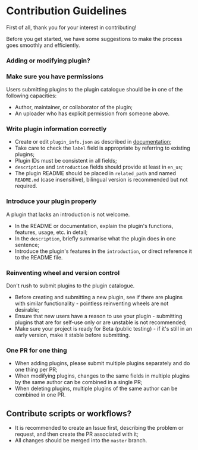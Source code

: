 # Contribution Guidelines

First of all, thank you for your interest in contributing!

Before you get started, we have some suggestions to make the process goes smoothly and efficiently.

### Adding or modifying plugin?

### Make sure you have permissions

Users submitting plugins to the plugin catalogue should be in one of the following capacities:

- Author, maintainer, or collaborator of the plugin;
- An uploader who has explicit permission from someone above.

### Write plugin information correctly

- Create or edit `plugin_info.json` as described in [documentation](https://mcdreforged.readthedocs.io/en/latest/plugin_dev/plugin_catalogue.html);
- Take care to check the `label` field is appropriate by referring to existing plugins;
- Plugin IDs must be consistent in all fields;
- `description` and `introduction` fields should provide at least in `en_us`;
- The plugin README should be placed in `related_path` and named `README.md` (case insensitive), bilingual version is recommended but not required.

### Introduce your plugin properly

A plugin that lacks an introduction is not welcome.

- In the README or documentation, explain the plugin's functions, features, usage, etc. in detail;
- In the `description`, briefly summarise what the plugin does in one sentence;
- Introduce the plugin's features in the `introduction`, or direct reference it to the README file.

### Reinventing wheel and version control

Don't rush to submit plugins to the plugin catalogue.

- Before creating and submitting a new plugin, see if there are plugins with similar functionality - pointless reinventing wheels are not desirable;
- Ensure that new users have a reason to use your plugin - submitting plugins that are for self-use only or are unstable is not recommended;
- Make sure your project is ready for Beta (public testing) - if it's still in an early version, make it stable before submitting.

### One PR for one thing

- When adding plugins, please submit multiple plugins separately and do one thing per PR;
- When modifying plugins, changes to the same fields in multiple plugins by the same author can be combined in a single PR;
- When deleting plugins, multiple plugins of the same author can be combined in one PR.

## Contribute scripts or workflows?

- It is recommended to create an Issue first, describing the problem or request, and then create the PR associated with it;
- All changes should be merged into the `master` branch.
